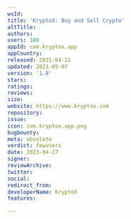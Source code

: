 ```yaml
---
wsId: 
title: 'KryptoX: Buy and Sell Crypto'
altTitle: 
authors: 
users: 100
appId: com.kryptox.app
appCountry: 
released: 2021-04-21
updated: 2021-05-07
version: '1.8'
stars: 
ratings: 
reviews: 
size: 
website: https://www.kryptox.com
repository: 
issue: 
icon: com.kryptox.app.png
bugbounty: 
meta: obsolete
verdict: fewusers
date: 2023-04-27
signer: 
reviewArchive: 
twitter: 
social: 
redirect_from: 
developerName: KryptoX
features: 

---
```


